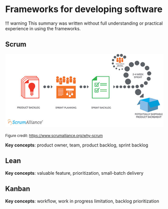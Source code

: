# Frameworks for developing software

!!! warning
    This summary was written without full understanding or practical experience in using the frameworks.

## Scrum

![Scrum development process](img/scrum-graph.jpg)

<small>Figure credit: <https://www.scrumalliance.org/why-scrum> </small>

**Key concepts**: product owner, team, product backlog, sprint backlog

## Lean

**Key concepts**: valuable feature, prioritization, small-batch delivery

## Kanban

**Key concepts**: workflow, work in progress limitation, backlog prioritization

